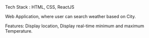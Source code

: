Tech Stack : HTML, CSS, ReactJS

Web Application, where user can search weather based on City.

Features: Display location, Display real-time minimum and maximum Temperature.
